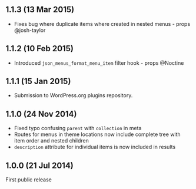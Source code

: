 ## 1.1.3 (13 Mar 2015)
* Fixes bug where duplicate items where created in nested menus - props @josh-taylor

## 1.1.2 (10 Feb 2015)
* Introduced `json_menus_format_menu_item` filter hook - props @Noctine

## 1.1.1 (15 Jan 2015)
* Submission to WordPress.org plugins repository.

## 1.1.0 (24 Nov 2014)
* Fixed typo confusing `parent` with `collection` in meta
* Routes for menus in theme locations now include complete tree with item order and nested children 
* `description` attribute for individual items is now included in results

## 1.0.0 (21 Jul 2014)
First public release